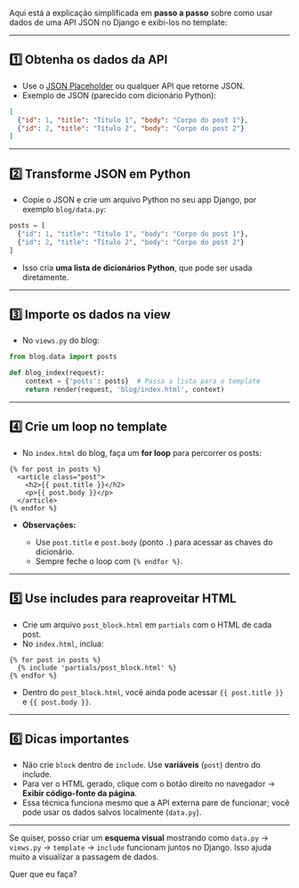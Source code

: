 Aqui está a explicação simplificada em **passo a passo** sobre como usar dados de uma API JSON no Django e exibi-los no template:

---

## 1️⃣ Obtenha os dados da API

* Use o [JSON Placeholder](https://jsonplaceholder.typicode.com/) ou qualquer API que retorne JSON.
* Exemplo de JSON (parecido com dicionário Python):

```json
[
  {"id": 1, "title": "Título 1", "body": "Corpo do post 1"},
  {"id": 2, "title": "Título 2", "body": "Corpo do post 2"}
]
```

---

## 2️⃣ Transforme JSON em Python

* Copie o JSON e crie um arquivo Python no seu app Django, por exemplo `blog/data.py`:

```python
posts = [
  {"id": 1, "title": "Título 1", "body": "Corpo do post 1"},
  {"id": 2, "title": "Título 2", "body": "Corpo do post 2"}
]
```

* Isso cria **uma lista de dicionários Python**, que pode ser usada diretamente.

---

## 3️⃣ Importe os dados na view

* No `views.py` do blog:

```python
from blog.data import posts

def blog_index(request):
    context = {'posts': posts}  # Passa a lista para o template
    return render(request, 'blog/index.html', context)
```

---

## 4️⃣ Crie um loop no template

* No `index.html` do blog, faça um **for loop** para percorrer os posts:

```django
{% for post in posts %}
  <article class="post">
    <h2>{{ post.title }}</h2>
    <p>{{ post.body }}</p>
  </article>
{% endfor %}
```

* **Observações:**

  * Use `post.title` e `post.body` (ponto `.`) para acessar as chaves do dicionário.
  * Sempre feche o loop com `{% endfor %}`.

---

## 5️⃣ Use includes para reaproveitar HTML

* Crie um arquivo `post_block.html` em `partials` com o HTML de cada post.
* No `index.html`, inclua:

```django
{% for post in posts %}
  {% include 'partials/post_block.html' %}
{% endfor %}
```

* Dentro do `post_block.html`, você ainda pode acessar `{{ post.title }}` e `{{ post.body }}`.

---

## 6️⃣ Dicas importantes

* Não crie `block` dentro de `include`. Use **variáveis** (`post`) dentro do include.
* Para ver o HTML gerado, clique com o botão direito no navegador → **Exibir código-fonte da página**.
* Essa técnica funciona mesmo que a API externa pare de funcionar; você pode usar os dados salvos localmente (`data.py`).

---

Se quiser, posso criar um **esquema visual** mostrando como `data.py` → `views.py` → `template` → `include` funcionam juntos no Django. Isso ajuda muito a visualizar a passagem de dados.

Quer que eu faça?
